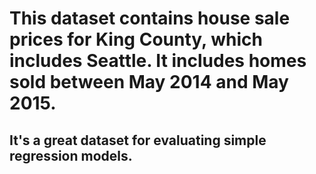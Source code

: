 # This dataset contains house sale prices for King County, which includes Seattle. It includes homes sold between May 2014 and May 2015.
## It's a great dataset for evaluating simple regression models.
